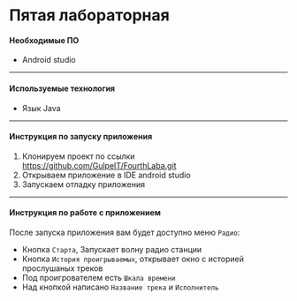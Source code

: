 # Пятая лабораторная
#### Необходимые ПО
* Android studio
___

#### Используемые технология
* Язык Java
___

#### Инструкция по запуску приложения
1. Клонируем проект по ссылки https://github.com/GulpeIT/FourthLaba.git
2. Открываем приложение в IDE android studio
3. Запускаем отладку приложения
___

#### Инструкция по работе с приложением
После запуска приложения вам будет доступно меню ```Радио```:
* Кнопка ```Старта```, Запускает волну радио станции
* Кнопка ```История проигрываемых```, открывает окно с историей прослушаных треков
* Под проигрователем есть ```Шкала времени```
* Над кнопкой написано ```Название трека``` и ```Исполнитель```

